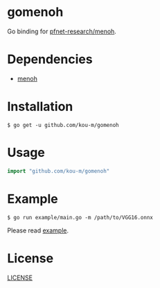 # gomenoh

Go binding for [pfnet-research/menoh](https://github.com/pfnet-research/menoh).

# Dependencies

- [menoh](https://github.com/pfnet-research/menoh)

# Installation

```
$ go get -u github.com/kou-m/gomenoh
```

# Usage

```go
import "github.com/kou-m/gomenoh"
```

# Example

```
$ go run example/main.go -m /path/to/VGG16.onnx
```

Please read [example](example/main.go).

# License
[LICENSE](LICENSE)
